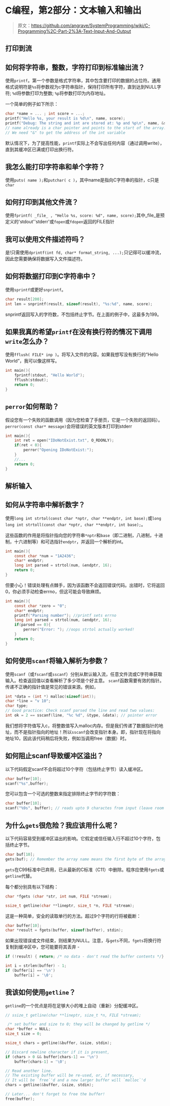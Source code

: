 # C编程，第2部分：文本输入和输出

> 原文：<https://github.com/angrave/SystemProgramming/wiki/C-Programming%2C-Part-2%3A-Text-Input-And-Output>

## 打印到流

## 如何将字符串，整数，字符打印到标准输出流？

使用`printf`。第一个参数是格式字符串，其中包含要打印的数据的占位符。通用格式说明符是`%s`将参数视为c字符串指针，保持打印所有字符，直到达到NULL字符; `%d`将参数打印为整数; `%p`将参数打印为内存地址。

一个简单的例子如下所示：

```c
char *name = ... ; int score = ...;
printf("Hello %s, your result is %d\n", name, score);
printf("Debug: The string and int are stored at: %p and %p\n", name, &score );
// name already is a char pointer and points to the start of the array. 
// We need "&" to get the address of the int variable
```

默认情况下，为了提高性能，`printf`实际上不会写出任何内容（通过调用write），直到其缓冲区已满或打印出换行符。

## 我怎么能打印字符串和单个字符？

使用`puts( name );`和`putchar( c )`，其中name是指向C字符串的指针，c只是`char`

## 如何打印到其他文件流？

使用`fprintf( _file_ , "Hello %s, score: %d", name, score);`其中_file_是预定义的'stdout''stderr'或`fopen`或`fdopen`返回的FILE指针

## 我可以使用文件描述符吗？

是!只需使用`dprintf(int fd, char* format_string, ...);`只记得可以缓冲流，因此您需要确保将数据写入文件描述符。

## 如何将数据打印到C字符串中？

使用`sprintf`或更好`snprintf`。

```c
char result[200];
int len = snprintf(result, sizeof(result), "%s:%d", name, score);
```

snprintf返回写入的字符数，不包括终止字节。在上面的例子中，这最多为199。

## 如果我真的希望`printf`在没有换行符的情况下调用`write`怎么办？

使用`fflush( FILE* inp )`。将写入文件的内容。如果我想写没有换行的“Hello World”，我可以像这样写。

```c
int main(){
    fprintf(stdout, "Hello World");
    fflush(stdout);
    return 0;
}
```

## `perror`如何帮助？

假设您有一个失败的函数调用（因为您检查了手册页，它是一个失败的返回码）。 `perror(const char* message)`会将错误的英文版本打印到stderr

```c
int main(){
    int ret = open("IDoNotExist.txt", O_RDONLY);
    if(ret < 0){
        perror("Opening IDoNotExist:");
    }
    //...
    return 0;
}
```

## 解析输入

## 如何从字符串中解析数字？

使用`long int strtol(const char *nptr, char **endptr, int base);`或`long long int strtoll(const char *nptr, char **endptr, int base);`。

这些函数的作用是将指针指向您的字符串`*nptr`和`base`（即二进制，八进制，十进制，十六进制等）和可选指针`endptr`，并返回一个解析的int。

```c
int main(){
    const char *num = "1A2436";
    char* endptr;
    long int parsed = strtol(num, &endptr, 16);
    return 0;
}
```

但要小心！错误处理有点棘手，因为该函数不会返回错误代码。出错时，它将返回0，你必须手动检查errno，但这可能会导致麻烦。

```c
int main(){
    const char *zero = "0";
    char* endptr;
    printf("Parsing number"); //printf sets errno
    long int parsed = strtol(num, &endptr, 16);
    if(parsed == 0){
        perror("Error: "); //oops strtol actually worked!
    }
    return 0;
}
```

## 如何使用`scanf`将输入解析为参数？

使用`scanf`（或`fscanf`或`sscanf`）分别从默认输入流，任意文件流或C字符串获取输入。检查返回值以查看解析了多少项是个好主意。 `scanf`函数需要有效的指针。传递不正确的指针值是常见的错误来源。例如，

```c
int *data = (int *) malloc(sizeof(int));
char *line = "v 10";
char type;
// Good practice: Check scanf parsed the line and read two values:
int ok = 2 == sscanf(line, "%c %d", &type, &data); // pointer error
```

我们想将字符值写入c，将整数值写入malloc内存。但是我们传递了数据指针的地址，而不是指针指向的地址！所以`sscanf`会改变指针本身。即，指针现在将指向地址10，因此该代码稍后将失败，例如当调用free（数据）时。

## 如何阻止scanf导致缓冲区溢出？

以下代码假定scanf不会将超过10个字符（包括终止字节）读入缓冲区。

```c
char buffer[10];
scanf("%s",buffer);
```

您可以包含一个可选的整数来指定排除终止字节的字符数：

```c
char buffer[10];
scanf("%9s", buffer); // reads upto 9 charactes from input (leave room for the 10th byte to be the terminating byte)
```

## 为什么`gets`很危险？我应该用什么呢？

以下代码容易受到缓冲区溢出的影响。它假定或信任输入行不超过10个字符，包括终止字节。

```c
char buf[10];
gets(buf); // Remember the array name means the first byte of the array
```

`gets`在C99标准中已弃用，已从最新的C标准（C11）中删除。程序应使用`fgets`或`getline`代替。

每个都分别具有以下结构：

```c
char *fgets (char *str, int num, FILE *stream); 

ssize_t getline(char **lineptr, size_t *n, FILE *stream);
```

这是一种简单，安全的读取单行的方法。超过9个字符的行将被截断：

```c
char buffer[10];
char *result = fgets(buffer, sizeof(buffer), stdin);
```

如果出现错误或文件结束，则结果为NULL。注意，与`gets`不同，`fgets`将换行符复制到缓冲区中，您可能要将其丢弃 -

```c
if (!result) { return; /* no data - don't read the buffer contents */}

int i = strlen(buffer) - 1;
if (buffer[i] == '\n') 
    buffer[i] = '\0';
```

## 我该如何使用`getline`？

`getline`的一个优点是将在足够大小的堆上自动（重新）分配缓冲区。

```c
// ssize_t getline(char **lineptr, size_t *n, FILE *stream);

 /* set buffer and size to 0; they will be changed by getline */
char *buffer = NULL;
size_t size = 0;

ssize_t chars = getline(&buffer, &size, stdin);

// Discard newline character if it is present,
if (chars > 0 && buffer[chars-1] == '\n') 
    buffer[chars-1] = '\0';

// Read another line.
// The existing buffer will be re-used, or, if necessary,
// It will be `free`'d and a new larger buffer will `malloc`'d
chars = getline(&buffer, &size, stdin);

// Later... don't forget to free the buffer!
free(buffer);
```